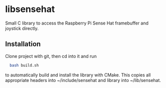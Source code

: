 
# libsensehat

Small C library to access the Raspberry Pi Sense Hat framebuffer and joystick directly.

## Installation

Clone project with git, then cd into it and run

```bash
  bash build.sh
```

to automatically build and install the library with CMake. This copies all appropriate headers into ~/include/sensehat and library into ~/lib/sensehat.
    